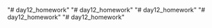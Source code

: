 "# day12_homework" 
"# day12_homework" 
"# day12_homework" 
"# day12_homework" 
"# day12_homework" 
